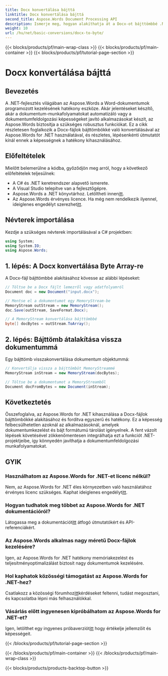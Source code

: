 ```yaml
---
title: Docx konvertálása bájttá
linktitle: Docx konvertálása bájttá
second_title: Aspose.Words Document Processing API
description: Ismerje meg, hogyan alakíthatja át a Docx-ot bájttömbbé .NET-ben az Aspose.Words használatával a hatékony dokumentumfeldolgozás érdekében. Lépésről lépésre útmutató mellékelve.
weight: 10
url: /hu/net/basic-conversions/docx-to-byte/
---
```


{{< blocks/products/pf/main-wrap-class >}}
{{< blocks/products/pf/main-container >}}
{{< blocks/products/pf/tutorial-page-section >}}

# Docx konvertálása bájttá

## Bevezetés

A .NET-fejlesztés világában az Aspose.Words a Word-dokumentumok programozott kezelésének hatékony eszköze. Akár jelentéseket készítő, akár a dokumentum-munkafolyamatokat automatizáló vagy a dokumentumfeldolgozási képességeket javító alkalmazásokat készít, az Aspose.Words biztosítja a szükséges robusztus funkciókat. Ez a cikk részletesen foglalkozik a Docx-fájlok bájttömbökké való konvertálásával az Aspose.Words for .NET használatával, és részletes, lépésenkénti útmutatót kínál ennek a képességnek a hatékony kihasználásához.

## Előfeltételek

Mielőtt belemerülne a kódba, győződjön meg arról, hogy a következő előfeltételek teljesülnek:
- A C# és .NET keretrendszer alapvető ismerete.
- A Visual Studio telepítve van a fejlesztőgépre.
-  Aspose.Words a .NET könyvtárhoz. Letöltheti innen[itt](https://releases.aspose.com/words/net/).
-  Az Aspose.Words érvényes licence. Ha még nem rendelkezik ilyennel, ideiglenes engedélyt szerezhet[itt](https://purchase.aspose.com/temporary-license/).

## Névterek importálása

Kezdje a szükséges névterek importálásával a C# projektben:
```csharp
using System;
using System.IO;
using Aspose.Words;
```

## 1. lépés: A Docx konvertálása Byte Array-re

A Docx-fájl bájttömbbé alakításához kövesse az alábbi lépéseket:
```csharp
// Töltse be a Docx fájlt lemezről vagy adatfolyamról
Document doc = new Document("input.docx");

// Mentse el a dokumentumot egy MemoryStream-be
MemoryStream outStream = new MemoryStream();
doc.Save(outStream, SaveFormat.Docx);

// A MemoryStream konvertálása bájttömbbé
byte[] docBytes = outStream.ToArray();
```

## 2. lépés: Bájttömb átalakítása vissza dokumentummá

Egy bájttömb visszakonvertálása dokumentum objektummá:
```csharp
// Konvertálja vissza a bájttömböt MemoryStreammé
MemoryStream inStream = new MemoryStream(docBytes);

// Töltse be a dokumentumot a MemoryStreamből
Document docFromBytes = new Document(inStream);
```

## Következtetés

Összefoglalva, az Aspose.Words for .NET kihasználása a Docx-fájlok bájttömbökké alakításához és fordítva egyszerű és hatékony. Ez a képesség felbecsülhetetlen azoknál az alkalmazásoknál, amelyek dokumentumkezelést és bájt formátumú tárolást igényelnek. A fent vázolt lépések követésével zökkenőmentesen integrálhatja ezt a funkciót .NET-projektjeibe, így könnyedén javíthatja a dokumentumfeldolgozási munkafolyamatokat.

## GYIK

### Használhatom az Aspose.Words for .NET-et licenc nélkül?
 Nem, az Aspose.Words for .NET éles környezetben való használatához érvényes licenc szükséges. Kaphat ideiglenes engedélyt[itt](https://purchase.aspose.com/temporary-license/).

### Hogyan tudhatok meg többet az Aspose.Words for .NET dokumentációról?
 Látogassa meg a dokumentációt[itt](https://reference.aspose.com/words/net/) átfogó útmutatókért és API-referenciákért.

### Az Aspose.Words alkalmas nagy méretű Docx-fájlok kezelésére?
Igen, az Aspose.Words for .NET hatékony memóriakezelést és teljesítményoptimalizálást biztosít nagy dokumentumok kezelésére.

### Hol kaphatok közösségi támogatást az Aspose.Words for .NET-hez?
 Csatlakozz a közösségi fórumhoz[itt](https://forum.aspose.com/c/words/8)kérdéseket feltenni, tudást megosztani, és kapcsolatba lépni más felhasználókkal.

### Vásárlás előtt ingyenesen kipróbálhatom az Aspose.Words for .NET-et?
 Igen, letölthet egy ingyenes próbaverziót[itt](https://releases.aspose.com/) hogy értékelje jellemzőit és képességeit.

{{< /blocks/products/pf/tutorial-page-section >}}

{{< /blocks/products/pf/main-container >}}
{{< /blocks/products/pf/main-wrap-class >}}

{{< blocks/products/products-backtop-button >}}
